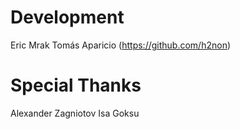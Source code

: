 # Development

Eric Mrak
Tomás Aparicio (https://github.com/h2non)

# Special Thanks

Alexander Zagniotov
Isa Goksu
